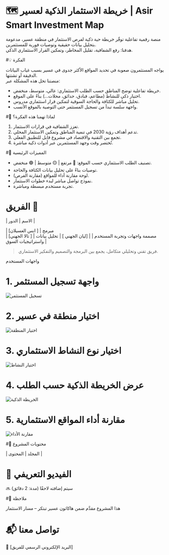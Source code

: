  # 🗺️ خريطة الاستثمار الذكية لعسير | Asir Smart Investment Map

منصة رقمية تفاعلية توفّر خريطة حية ذكية لفرص الاستثمار في منطقة عسير، مدعومة بتحليل بيانات حقيقية وتوصيات فورية للمستثمرين.  
هدفنا: رفع الشفافية، تقليل المخاطر، وتمكين القرار الاستثماري الذكي.

#💡 الفكرة

يواجه المستثمرون صعوبة في تحديد المواقع الأكثر جدوى في عسير بسبب غياب البيانات الدقيقة أو تشتتها.  
منصتنا تحل هذه المشكلة عبر:

- خريطة تفاعلية توضح المناطق حسب الطلب الاستثماري: عالي، متوسط، منخفض.
- اختيار ذكي للنشاط (مطاعم، فنادق، حدائق، محلات...) بناءً على الموقع.
- تحليل مباشر للكثافة والحاجة السوقية لتمكين قرار استثماري مدروس.
- واجهة سلسة تبدأ من تسجيل المستثمر حتى التوصية بالموقع الأنسب.


#🚀 لماذا تهمنا هذه الفكرة؟

1. تعزز الشفافية في قرارات الاستثمار.
2. تدعم أهداف رؤية 2030 في تنمية المناطق وتمكين الاستثمار المحلي.
3. تجمع بين التقنية والاقتصاد في مشروع قابل للتطبيق الفعلي.
4. تُختصر وقت وجهد المستثمرين عبر أدوات ذكية مباشرة.



 #🧠 المميزات الرئيسية

- تصنيف الطلب الاستثماري حسب الموقع: 🔴 مرتفع | 🟡 متوسط | 🟢 منخفض.
- توصيات بناءً على تحليل بيانات الكثافة والحاجة.
- لوحة مقارنة أداء للمواقع (مقارنة الفرص).
- نموذج تواصل مباشر لبدء خطوات الاستثمار.
- تجربة مستخدم مبسطة ومباشرة.



# الفريق 👥

| الاسم | الدور |

| [انس العسيلان ] | مبرمج  
| [تالا الجهني ] | مصممة واجهات وتجربة المستخدم |
| [ليان الجهني ] | تحليل بيانات واستراتيجيات السوق |

> فريق تقني وتحليلي متكامل، يجمع بين البرمجة والتصميم والتفكير الاستثماري.


واجهات المستخدم

# 1. واجهة تسجيل المستثمر
![تسجيل المستثمر](assets/login_page.png)



# 2. اختيار منطقة في عسير
![اختيار المنطقة](assets/select_region.png)


# 3. اختيار نوع النشاط الاستثماري
![اختيار النشاط](assets/select_activity.png)

# 4. عرض الخريطة الذكية حسب الطلب
![الخريطة الذكية](assets/map_density.png)



# 5. مقارنة أداء المواقع الاستثمارية
![مقارنة الأداء](assets/performance_compare.png)

#📁 محتويات المشروع

| المجلد | المحتوى |



# 🎥 الفيديو التعريفي

🔜 سيتم إضافته لاحقًا (مدة: 2 دقائق)



#📌 ملاحظة

هذا المشروع مقدَّم ضمن هاكاثون عسير تبتكر – مسار الاستثمار


# 📬 تواصل معنا

📧 [البريد الإلكتروني الرسمي للفريق]
